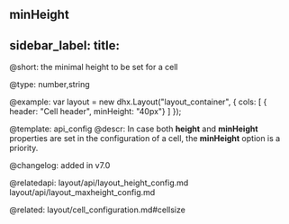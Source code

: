 minHeight
---
sidebar_label: 
title: 
---          

@short: the minimal height to be set for a cell





@type: number,string

@example: 
var layout = new dhx.Layout("layout_container", {
    cols: [
      { header: "Cell header", minHeight: "40px"}
    ]
});


@template:	api_config
@descr: 
In case both **height** and **minHeight** properties are set in the configuration of a cell, the **minHeight** option is a priority.

@changelog: added in v7.0

@relatedapi:
layout/api/layout_height_config.md
layout/api/layout_maxheight_config.md

@related: layout/cell_configuration.md#cellsize